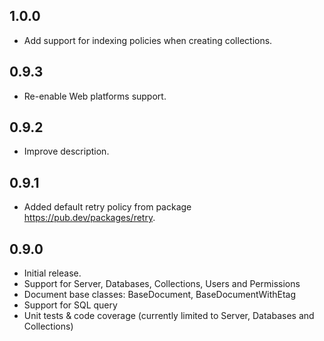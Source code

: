## 1.0.0

- Add support for indexing policies when creating collections.

## 0.9.3

- Re-enable Web platforms support.

## 0.9.2

- Improve description.

## 0.9.1

- Added default retry policy from package https://pub.dev/packages/retry.

## 0.9.0

- Initial release.
- Support for Server, Databases, Collections, Users and Permissions
- Document base classes: BaseDocument, BaseDocumentWithEtag
- Support for SQL query
- Unit tests & code coverage (currently limited to Server, Databases and Collections)
